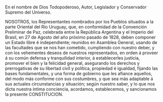 En el nombre de Dios Todopoderoso, Autor, Legislador y Conservador Supremo del Universo.

NOSOTROS, los Representantes nombrados por los Pueblos situados a la parte Oriental del Río Uruguay, que, en conformidad de la Convención Preliminar de Paz, celebrada entre la República Argentina y el Imperio del Brasil, en 27 de Agosto del año próximo pasado de 1828, deben componer un Estado libre é independiente; reunidos en Asamblea General, usando de las facultades que se nos han cometido, cumpliendo con nuestro deber, y con los vehementes deseos de nuestros representados, en orden á proveer á su común defensa y tranquilidad interior, á establecerles justicia, promover el bien y la felicidad general, asegurando los derechos y prerrogativas de su libertad civil y política, propiedad é igualdad, fijando las bases fundamentales, y una forma de gobierno que les afiance aquellos, del modo más conforme con sus costumbres, y que sea más adaptable á sus actuales circunstancias y situación; según nuestro saber, y lo que nos dicta nuestra íntima conciencia, acordamos, establecemos, y sancionamos la presente CONSTITUCION.
